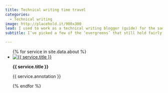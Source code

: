 ```yaml
---
title: Technical writing time travel
categories:
  - Technical writing
image: http://placehold.it/900x300
lead: I used to work as a technical writing blogger (guide) for the sadly-defunct About.com. Courtesy of the Internet Archive, some of those articles are still ‘floating around’.
subtitle: I’ve picked a few of the ‘evergreens’ that still hold fairly true today – don’t expect the links to take you anywhere sensible, though

---
```


<ul>
    {% for service in site.data.about %}
    <li><a href="{{ service.link }}" target="_blank"><img src="{{ service.image }}" alt="{{ service.title }}"></a>
        <p><strong>{{ service.title }}</strong></p>
        <p>{{ service.annotation }}</p>
    </li>
    {% endfor %}
</ul>